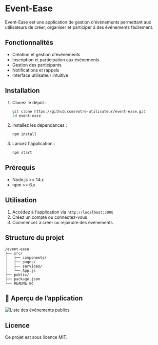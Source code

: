 # Event-Ease

Event-Ease est une application de gestion d'événements permettant aux utilisateurs de créer, organiser et participer à des événements facilement.

## Fonctionnalités

- Création et gestion d'événements
- Inscription et participation aux événements
- Gestion des participants
- Notifications et rappels
- Interface utilisateur intuitive

## Installation

1. Clonez le dépôt :
    ```bash
    git clone https://github.com/votre-utilisateur/event-ease.git
    cd event-ease
    ```
2. Installez les dépendances :
    ```bash
    npm install
    ```
3. Lancez l'application :
    ```bash
    npm start
    ```

## Prérequis

- Node.js >= 14.x
- npm >= 6.x

## Utilisation

1. Accédez à l'application via `http://localhost:3000`
2. Créez un compte ou connectez-vous
3. Commencez à créer ou rejoindre des événements

## Structure du projet

```
/event-ease
├── src/
│   ├── components/
│   ├── pages/
│   ├── services/
│   └── App.js
├── public/
├── package.json
└── README.md
```

## 📸 Aperçu de l’application

![Liste des événements publics](public/images/capture-public-events.png)

## Licence

Ce projet est sous licence MIT.


